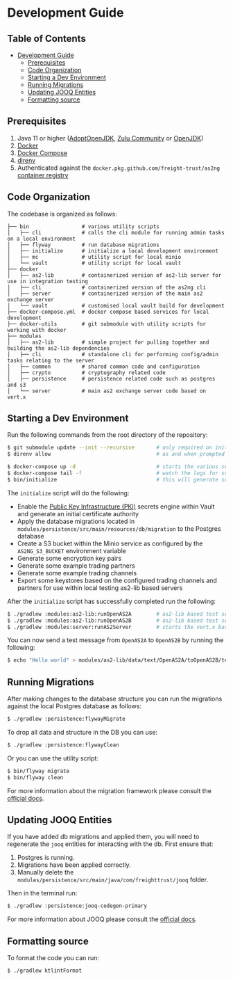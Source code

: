 # Development Guide

## Table of Contents

* [Development Guide](#development-guide)
    * [Prerequisites](#prerequisites)   
    * [Code Organization](#code-organization)
    * [Starting a Dev Environment](#starting-a-dev-environment)       
    * [Running Migrations](#running-migrations)
    * [Updating JOOQ Entities](#updating-jooq-entities)    
    * [Formatting source](#formatting-source)

## Prerequisites

1. Java 11 or higher ([AdoptOpenJDK](https://adoptopenjdk.net/), [Zulu Community](https://www.azul.com/products/zulu-community/) or [OpenJDK](https://openjdk.java.net/))
2. [Docker](https://docs.docker.com/install/)
3. [Docker Compose](https://docs.docker.com/compose/install/)
4. [direnv](https://github.com/direnv/direnv/blob/master/docs/installation.md)
5. Authenticated against the `docker.pkg.github.com/freight-trust/as2ng` [container registry](https://docs.github.com/en/free-pro-team@latest/packages/using-github-packages-with-your-projects-ecosystem/configuring-docker-for-use-with-github-packages)

## Code Organization

The codebase is organized as follows:

```text
├── bin                 # various utility scripts
│   ├── cli             # calls the cli module for running admin tasks on a local environment       
│   ├── flyway          # run database migrations
│   ├── initialize      # initialize a local development environment 
│   ├── mc              # utility script for local minio
│   └── vault           # utility script for local vault
├── docker
│   ├── as2-lib         # containerized version of as2-lib server for use in integration testing
│   ├── cli             # containerized version of the as2ng cli
│   ├── server          # containerized version of the main as2 exchange server
│   └── vault           # customised local vault build for development
├── docker-compose.yml  # docker compose based services for local development
├── docker-utils        # git submodule with utility scripts for working with docker
├── modules
│   ├── as2-lib         # simple project for pulling together and building the as2-lib dependencies
│   ├── cli             # standalone cli for performing config/admin tasks relating to the server
│   ├── common          # shared common code and configuration
│   ├── crypto          # cryptography related code
│   ├── persistence     # persistence related code such as postgres and s3
│   └── server          # main as2 exchange server code based on vert.x
```

## Starting a Dev Environment

Run the following commands from the root directory of the repository:

```sh
$ git submodule update --init --recursive       # only required on initial checkout
$ direnv allow                                  # as and when prompted to do so

$ docker-compose up -d                          # starts the various services such as vault, minio, postgres etc
$ docker-compose tail -f                        # watch the logs for successful services startup
$ bin/initialize                                # this will generate some initial state   
```

The `initialize` script will do the following:

* Enable the [Public Key Infrastructure (PKI)](https://www.vaultproject.io/docs/secrets/pki) secrets engine within Vault and generate an initial certificate authority
* Apply the database migrations located in `modules/persistence/src/main/resources/db/migration` to the Postgres database
* Create a S3 bucket within the Minio service as configured by the `AS2NG_S3_BUCKET` environment variable
* Generate some encryption key pairs 
* Generate some example trading partners
* Generate some example trading channels
* Export some keystores based on the configured trading channels and partners for use within local testing as2-lib based servers

After the `initialize` script has successfully completed run the following:

```sh
$ ./gradlew :modules:as2-lib:runOpenAS2A        # as2-lib based test server configured with one of the exported keystores and trading channels
$ ./gradlew :modules:as2-lib:runOpenAS2B        # as2-lib based test server configured with one of the exported keystores and trading channels
$ ./gradlew :modules:server:runAS2Server        # starts the vert.x based as2 exchange server 
```

You can now send a test message from `OpenAS2A` to `OpenAS2B` by running the following:

```sh
$ echo "Hello world" > modules/as2-lib/data/text/OpenAS2A/toOpenAS2B/test.txt
``` 

## Running Migrations

After making changes to the database structure you can run the migrations against the local Postgres database as follows:

```sh
$ ./gradlew :persistence:flywayMigrate 
```

To drop all data and structure in the DB you can use:

```sh
$ ./gradlew :persistence:flywayClean
```

Or you can use the utility script:

```sh
$ bin/flyway migrate                   
$ bin/flyway clean
```

For more information about the migration framework please consult the [official docs](https://flywaydb.org/).

## Updating JOOQ Entities

If you have added db migrations and applied them, you will need to regenerate the `jooq` entities for interacting with the db. First ensure that:

1. Postgres is running.
2. Migrations have been applied correctly.
3. Manually delete the `modules/persistence/src/main/java/com/freighttrust/jooq` folder.

Then in the terminal run:

```sh
$ ./gradlew :persistence:jooq-codegen-primary
```

For more information about JOOQ please consult the [official docs](https://www.jooq.org/). 

## Formatting source

To format the code you can run:

```sh
$ ./gradlew ktlintFormat
```
